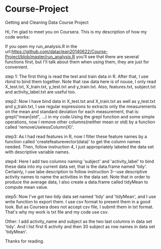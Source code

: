Course-Project
==============

Getting and Cleaning Data  Course Project

Hi, I'm glad to meet you on Coursera. This is my description of how my code works:

If you open my run_analysis.R in the url:https://github.com/dataclean20140622/Course-Project/blob/master/run_analysis.R
you'll see that there are several functions first, but I'll talk about them when using them, they are just for convenient.

step 1: The first thing is read the test and train data in R. After that, I use rbind to bind them together. Note that raw data here is of nouse, I only read X_test.txt, X_train.txt, y_test.txt and y_train.txt. Also, features.txt, subject.txt and activity_label.txt are useful too.

step2: Now I have bind data in X_test.txt and X_train.txt as well as y_test.txt and y_train.txt, I use regular expressions to extracts only the measurements on the mean and standard deviation for each measurement, that is: grepl("mean|std", ...) in my code.Using the grepl function and some simple operations, now I remove other columns(neither mean or std) by a function called 'removeUselessColumn(X)'.

step3: As I had read features in R, now I filter these feature names by a function called 'createfeaturevector(data)' to get the column names needed. Then, follow instruction 4, I just appropriately labeled the data set with descriptive variable names.

step4: Here I add two columns naming 'subject' and 'activity_label' to bind these data into my current data set, that is the data.frame named 'tidy'. Certainly, I use labe description  to follow instruction 3--use descriptive activity names to name the activities in the data set. Note that in order to produce the average data, I also create a data.frame called tidyMean to compute mean value.

step5: Now I've got two tidy data set named 'tidy' and 'tidyMean', and I use write function to export them. I use csv format to present them in a good look. But as Coursera does not accept csv file, I submit them in txt format. That's why my work is txt file and my code use csv.

Other: I add activity_name and subject as the two last columns in data set 'tidy'. And I list first 6 activity and then 30 subject as row names in data set 'tidyMean'.

Thanks for reading.
